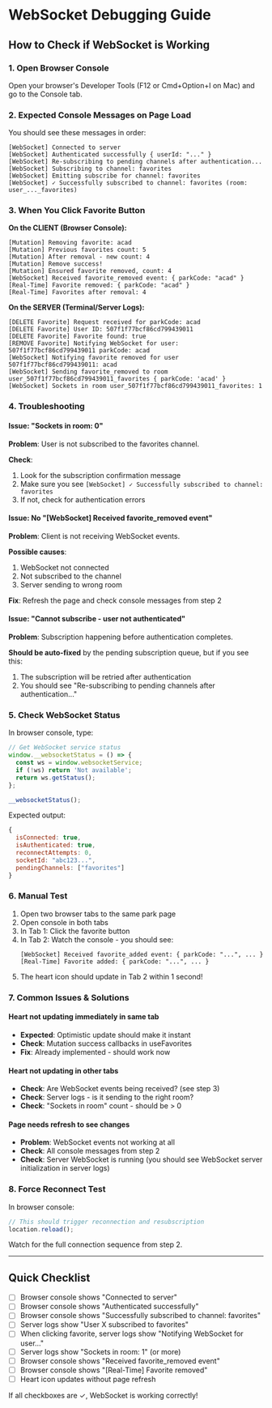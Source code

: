 # WebSocket Debugging Guide

## How to Check if WebSocket is Working

### 1. Open Browser Console
Open your browser's Developer Tools (F12 or Cmd+Option+I on Mac) and go to the Console tab.

### 2. Expected Console Messages on Page Load

You should see these messages in order:

```
[WebSocket] Connected to server
[WebSocket] Authenticated successfully { userId: "..." }
[WebSocket] Re-subscribing to pending channels after authentication...
[WebSocket] Subscribing to channel: favorites
[WebSocket] Emitting subscribe for channel: favorites
[WebSocket] ✓ Successfully subscribed to channel: favorites (room: user_..._favorites)
```

### 3. When You Click Favorite Button

**On the CLIENT (Browser Console):**
```
[Mutation] Removing favorite: acad
[Mutation] Previous favorites count: 5
[Mutation] After removal - new count: 4
[Mutation] Remove success!
[Mutation] Ensured favorite removed, count: 4
[WebSocket] Received favorite_removed event: { parkCode: "acad" }
[Real-Time] Favorite removed: { parkCode: "acad" }
[Real-Time] Favorites after removal: 4
```

**On the SERVER (Terminal/Server Logs):**
```
[DELETE Favorite] Request received for parkCode: acad
[DELETE Favorite] User ID: 507f1f77bcf86cd799439011
[DELETE Favorite] Favorite found: true
[REMOVE Favorite] Notifying WebSocket for user: 507f1f77bcf86cd799439011 parkCode: acad
[WebSocket] Notifying favorite removed for user 507f1f77bcf86cd799439011: acad
[WebSocket] Sending favorite_removed to room user_507f1f77bcf86cd799439011_favorites { parkCode: 'acad' }
[WebSocket] Sockets in room user_507f1f77bcf86cd799439011_favorites: 1
```

### 4. Troubleshooting

#### Issue: "Sockets in room: 0"
**Problem**: User is not subscribed to the favorites channel.

**Check**:
1. Look for the subscription confirmation message
2. Make sure you see `[WebSocket] ✓ Successfully subscribed to channel: favorites`
3. If not, check for authentication errors

#### Issue: No "[WebSocket] Received favorite_removed event"
**Problem**: Client is not receiving WebSocket events.

**Possible causes**:
1. WebSocket not connected
2. Not subscribed to the channel
3. Server sending to wrong room

**Fix**: Refresh the page and check console messages from step 2

#### Issue: "Cannot subscribe - user not authenticated"
**Problem**: Subscription happening before authentication completes.

**Should be auto-fixed** by the pending subscription queue, but if you see this:
1. The subscription will be retried after authentication
2. You should see "Re-subscribing to pending channels after authentication..."

### 5. Check WebSocket Status

In browser console, type:
```javascript
// Get WebSocket service status
window.__websocketStatus = () => {
  const ws = window.websocketService;
  if (!ws) return 'Not available';
  return ws.getStatus();
};

__websocketStatus();
```

Expected output:
```javascript
{
  isConnected: true,
  isAuthenticated: true,
  reconnectAttempts: 0,
  socketId: "abc123...",
  pendingChannels: ["favorites"]
}
```

### 6. Manual Test

1. Open two browser tabs to the same park page
2. Open console in both tabs
3. In Tab 1: Click the favorite button
4. In Tab 2: Watch the console - you should see:
   ```
   [WebSocket] Received favorite_added event: { parkCode: "...", ... }
   [Real-Time] Favorite added: { parkCode: "...", ... }
   ```
5. The heart icon should update in Tab 2 within 1 second!

### 7. Common Issues & Solutions

#### Heart not updating immediately in same tab
- **Expected**: Optimistic update should make it instant
- **Check**: Mutation success callbacks in useFavorites
- **Fix**: Already implemented - should work now

#### Heart not updating in other tabs
- **Check**: Are WebSocket events being received? (see step 3)
- **Check**: Server logs - is it sending to the right room?
- **Check**: "Sockets in room" count - should be > 0

#### Page needs refresh to see changes
- **Problem**: WebSocket events not working at all
- **Check**: All console messages from step 2
- **Check**: Server WebSocket is running (you should see WebSocket server initialization in server logs)

### 8. Force Reconnect Test

In browser console:
```javascript
// This should trigger reconnection and resubscription
location.reload();
```

Watch for the full connection sequence from step 2.

---

## Quick Checklist

- [ ] Browser console shows "Connected to server"
- [ ] Browser console shows "Authenticated successfully"
- [ ] Browser console shows "Successfully subscribed to channel: favorites"
- [ ] Server logs show "User X subscribed to favorites"
- [ ] When clicking favorite, server logs show "Notifying WebSocket for user..."
- [ ] Server logs show "Sockets in room: 1" (or more)
- [ ] Browser console shows "Received favorite_removed event"
- [ ] Browser console shows "[Real-Time] Favorite removed"
- [ ] Heart icon updates without page refresh

If all checkboxes are ✓, WebSocket is working correctly!

